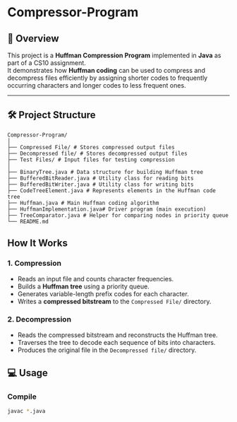 # Compressor-Program

## 📖 Overview
This project is a **Huffman Compression Program** implemented in **Java** as part of a CS10 assignment.  
It demonstrates how **Huffman coding** can be used to compress and decompress files efficiently by assigning shorter codes to frequently occurring characters and longer codes to less frequent ones.

---

## 🛠️ Project Structure
```
Compressor-Program/
│
├── Compressed File/ # Stores compressed output files
├── Decompressed file/ # Stores decompressed output files
├── Test Files/ # Input files for testing compression
│
├── BinaryTree.java # Data structure for building Huffman tree
├── BufferedBitReader.java # Utility class for reading bits
├── BufferedBitWriter.java # Utility class for writing bits
├── CodeTreeElement.java # Represents elements in the Huffman code tree
├── Huffman.java # Main Huffman coding algorithm
├── HuffmanImplementation.java# Driver program (main execution)
├── TreeComparator.java # Helper for comparing nodes in priority queue
└── README.md
```
##  How It Works

### 1. Compression
- Reads an input file and counts character frequencies.
- Builds a **Huffman tree** using a priority queue.
- Generates variable-length prefix codes for each character.
- Writes a **compressed bitstream** to the `Compressed File/` directory.

### 2. Decompression
- Reads the compressed bitstream and reconstructs the Huffman tree.
- Traverses the tree to decode each sequence of bits into characters.
- Produces the original file in the `Decompressed file/` directory.


## 💻 Usage

### Compile
```bash
javac *.java
